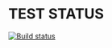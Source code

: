 # TEST STATUS

[![Build status](https://ci.appveyor.com/api/projects/status/93c62ntaukbhoefj?svg=true)](https://ci.appveyor.com/project/ayostar/regex-nicknames-)

